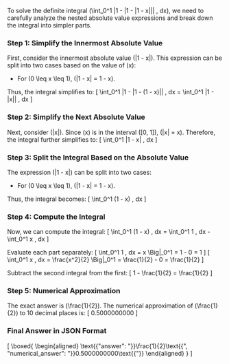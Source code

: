 To solve the definite integral \(\int_0^1 |1 - |1 - |1 - x||| \, dx\), we need to carefully analyze the nested absolute value expressions and break down the integral into simpler parts.

### Step 1: Simplify the Innermost Absolute Value

First, consider the innermost absolute value \(|1 - x|\). This expression can be split into two cases based on the value of \(x\):

- For \(0 \leq x \leq 1\), \(|1 - x| = 1 - x\).

Thus, the integral simplifies to:
\[
\int_0^1 |1 - |1 - (1 - x)|| \, dx = \int_0^1 |1 - |x|| \, dx
\]

### Step 2: Simplify the Next Absolute Value

Next, consider \(|x|\). Since \(x\) is in the interval \([0, 1]\), \(|x| = x\). Therefore, the integral further simplifies to:
\[
\int_0^1 |1 - x| \, dx
\]

### Step 3: Split the Integral Based on the Absolute Value

The expression \(|1 - x|\) can be split into two cases:

- For \(0 \leq x \leq 1\), \(|1 - x| = 1 - x\).

Thus, the integral becomes:
\[
\int_0^1 (1 - x) \, dx
\]

### Step 4: Compute the Integral

Now, we can compute the integral:
\[
\int_0^1 (1 - x) \, dx = \int_0^1 1 \, dx - \int_0^1 x \, dx
\]

Evaluate each part separately:
\[
\int_0^1 1 \, dx = x \Big|_0^1 = 1 - 0 = 1
\]
\[
\int_0^1 x \, dx = \frac{x^2}{2} \Big|_0^1 = \frac{1}{2} - 0 = \frac{1}{2}
\]

Subtract the second integral from the first:
\[
1 - \frac{1}{2} = \frac{1}{2}
\]

### Step 5: Numerical Approximation

The exact answer is \(\frac{1}{2}\). The numerical approximation of \(\frac{1}{2}\) to 10 decimal places is:
\[
0.5000000000
\]

### Final Answer in JSON Format

\[
\boxed{
\begin{aligned}
\text{{"answer": "}}\frac{1}{2}\text{{", "numerical_answer": "}}0.5000000000\text{{"}}
\end{aligned}
}
\]
